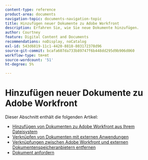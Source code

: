 ```yaml
---
content-type: reference
product-area: documents
navigation-topic: documents-navigation-topic
title: Hinzufügen neuer Dokumente zu Adobe Workfront
description: Erfahren Sie, wie Sie neue Dokumente hinzufügen.
author: Courtney
feature: Digital Content and Documents
recommendations: noDisplay, noCatalog
exl-id: 543d6819-11c1-4420-8818-803172378d96
source-git-commit: bcafa607da733b89747f6b448dd295d9b906d060
workflow-type: tm+mt
source-wordcount: '51'
ht-degree: 5%

---
```


# Hinzufügen neuer Dokumente zu Adobe Workfront

Dieser Abschnitt enthält die folgenden Artikel:

* [Hinzufügen von Dokumenten zu Adobe Workfront aus Ihrem Dateisystem](../../documents/adding-documents-to-workfront/add-documents-from-file-system.md)
* [Verknüpfen von Dokumenten mit externen Anwendungen](../../documents/adding-documents-to-workfront/link-documents-from-external-apps.md)
* [Verknüpfungen zwischen Adobe Workfront und externen Dokumentenspeicheranbietern entfernen](../../documents/adding-documents-to-workfront/remove-links-between-wf-and-doc-apps.md)
* [Dokument anfordern](../../documents/adding-documents-to-workfront/request-a-document.md)
